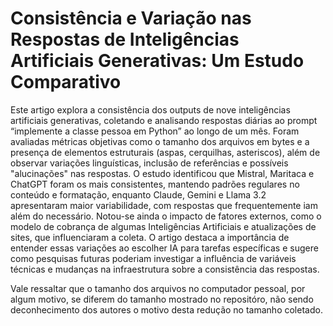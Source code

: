 # Consistência e Variação nas Respostas de Inteligências Artificiais Generativas: Um Estudo Comparativo

Este artigo explora a consistência dos outputs de nove inteligências artificiais generativas, coletando e analisando respostas diárias ao prompt “implemente a classe pessoa em Python” ao longo de um mês. Foram avaliadas métricas objetivas como o tamanho dos arquivos em bytes e a presença de elementos estruturais (aspas, cerquilhas, asteriscos), além de observar variações linguísticas, inclusão de referências e possíveis "alucinações" nas respostas. O estudo identificou que Mistral, Maritaca e ChatGPT foram os mais consistentes, mantendo padrões regulares no conteúdo e formatação, enquanto Claude, Gemini e Llama 3.2 apresentaram maior variabilidade, com respostas que frequentemente iam além do necessário. Notou-se ainda o impacto de fatores externos, como o modelo de cobrança de algumas Inteligências Artificiais e atualizações de sites, que influenciaram a coleta. O artigo destaca a importância de entender essas variações ao escolher IA para tarefas específicas e sugere como pesquisas futuras poderiam investigar a influência de variáveis técnicas e mudanças na infraestrutura sobre a consistência das respostas.

Vale ressaltar que o tamanho dos arquivos no computador pessoal, por algum motivo, se diferem do tamanho mostrado no repositóro, não sendo deconhecimento dos autores o motivo desta redução no tamanho coletado.
